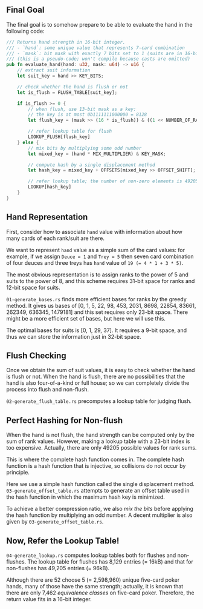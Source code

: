 ## Final Goal

The final goal is to somehow prepare to be able to evaluate the hand in the following code:

```rust
/// Returns hand strength in 16-bit integer.
/// - `hand`: some unique value that represents 7-card combination
/// - `mask`: bit mask with exactly 7 bits set to 1 (suits are in 16-bit groups)
/// (this is a pseudo-code; won't compile because casts are omitted)
pub fn evaluate_hand(hand: u32, mask: u64) -> u16 {
    // extract suit information
    let suit_key = hand >> KEY_BITS;

    // check whether the hand is flush or not
    let is_flush = FLUSH_TABLE[suit_key];

    if is_flush >= 0 {
        // when flush, use 13-bit mask as a key:
        // the key is at most 0b1111111000000 = 8128
        let flush_key = (mask >> (16 * is_flush)) & ((1 << NUMBER_OF_RANKS) - 1);

        // refer lookup table for flush
        LOOKUP_FLUSH[flush_key]
    } else {
        // mix bits by multiplying some odd number
        let mixed_key = (hand * MIX_MULTIPLIER) & KEY_MASK;

        // compute hash by a single displacement method
        let hash_key = mixed_key + OFFSETS[mixed_key >> OFFSET_SHIFT];

        // refer lookup table; the number of non-zero elements is 49205
        LOOKUP[hash_key]
    }
}
```

## Hand Representation

First, consider how to associate `hand` value with information about how many cards of each rank/suit are there.

We want to represent `hand` value as a simple sum of the card values: for example, if we assign `Deuce = 1` and `Trey = 5` then seven card combination of four deuces and three treys has `hand` value of `19 (= 4 * 1 + 3 * 5)`.

The most obvious representation is to assign ranks to the power of 5 and suits to the power of 8, and this scheme requires 31-bit space for ranks and 12-bit space for suits.

`01-generate_bases.rs` finds more efficient bases for ranks by the greedy method. It gives us bases of [0, 1, 5, 22, 98, 453, 2031, 8698, 22854, 83661, 262349, 636345, 1479181] and this set requires only 23-bit space. There might be a more efficient set of bases, but here we will use this.

The optimal bases for suits is [0, 1, 29, 37]. It requires a 9-bit space, and thus we can store the information just in 32-bit space.

## Flush Checking

Once we obtain the sum of suit values, it is easy to check whether the hand is flush or not. When the hand is flush, there are no possibilities that the hand is also four-of-a-kind or full house; so we can completely divide the process into flush and non-flush.

`02-generate_flush_table.rs` precomputes a lookup table for judging flush.

## Perfect Hashing for Non-flush

When the hand is not flush, the hand strength can be computed only by the sum of rank values. However, making a lookup table with a 23-bit index is too expensive. Actually, there are only 49205 possible values for rank sums.

This is where the complete hash function comes in. The complete hash function is a hash function that is injective, so collisions do not occur by principle.

Here we use a simple hash function called the single displacement method. `03-generate_offset_table.rs` attempts to generate an offset table used in the hash function in which the maximum hash key is minimized.

To achieve a better compression ratio, we also *mix the bits* before applying the hash function by multiplying an odd number. A decent multiplier is also given by `03-generate_offset_table.rs`.

## Now, Refer the Lookup Table!

`04-generate_lookup.rs` computes lookup tables both for flushes and non-flushes. The lookup table for flushes has 8,129 entries (= 16kB) and that for non-flushes has 49,205 entries (= 96kB).

Although there are 52 choose 5 (= 2,598,960) unique five-card poker hands, many of those have the same strength; actually, it is known that there are only 7,462 *equivalence classes* on five-card poker. Therefore, the return value fits in a 16-bit integer.
